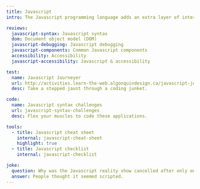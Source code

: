 ```yaml
---
title: Javascript
intro: The Javascript programming language adds an extra layer of interactivity to any website but needs to be used carefully with accessibility and backwards compatibility in mind.

reviews:
  javascript-syntax: Javascript syntax
  dom: Document object model (DOM)
  javascript-debugging: Javascript debugging
  javascript-components: Common Javascript components
  accessibility: Accessibility
  javascript-accessibility: Javascript & accessibility

test:
  name: Javascript Journeyer
  url: http://activities.learn-the-web.algonquindesign.ca/javascript-journeyer/
  desc: Take a stepped jaunt through a coding junket.

code:
  name: Javascript syntax challenges
  url: javascript-syntax-challenges
  desc: Flex your muscles to code these applications.

tools:
  - title: Javascript cheat sheet
    internal: javascript-cheat-sheet
    highlight: true
  - title: Javascript checklist
    internal: javascript-checklist

joke:
  question: Why was the Javascript reality show cancelled after only one episode?
  answer: People thought it seemed scripted.
---
```

